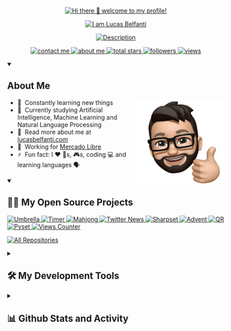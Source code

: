 <p align="center">
    <a href="https://lucasbelfanti.com">
        <img src="https://readme-typing-svg.demolab.com?font=Poppins&duration=2500&pause=1000&color=FEAE4C&center=true&vCenter=true&repeat=false&width=435&height=30&lines=Hi+there+%F0%9F%91%8B+welcome+to+my+profile!" alt="Hi there 👋 welcome to my profile!" />
    </a>
</p>

<p align="center">
    <a href="https://lucasbelfanti.com">
        <img src="https://readme-typing-svg.demolab.com?font=Poppins&duration=2500&pause=1000&color=FEAE4C&center=true&vCenter=true&repeat=false&width=435&height=30&lines=I+am+Lucas+Belfanti" alt="I am Lucas Belfanti" />
    </a>
</p>

<p align="center">
    <a href="https://lucasbelfanti.com">
        <img src="https://readme-typing-svg.demolab.com?font=Poppins&duration=2500&pause=1000&color=FEAE4C&center=true&vCenter=true&width=435&height=30&lines=Full+Stack+Software+Developer;Mainly+focused+on+Back+End;%2B10+years+of+coding+experience" alt="Description" />
    </a>
</p>

<p align="center">
    <a href="mailto:lhbelfanti@gmail.com">
        <img alt="contact me" title="Contact me" src="https://custom-icon-badges.demolab.com/badge/Contact-Me-e05e44.svg?labelColor=ce4530&logo=mail&logoColor=white&style=for-the-badge"/>
    </a>
    <a href="https://lucasbelfanti.com">
        <img alt="about me" title="About me" src="https://custom-icon-badges.demolab.com/badge/About-Me-e1ac0e.svg?labelColor=be9500&logo=globe&logoColor=white&style=for-the-badge"/>
    </a>
    <a href="https://github.com/lhbelfanti?tab=repositories&sort=stargazers">
        <img alt="total stars" title="Total stars on GitHub" src="https://custom-icon-badges.demolab.com/github/stars/lhbelfanti?color=55960c&style=for-the-badge&label=Stars&labelColor=488207&logo=star"/>
    </a>
    <a href="https://github.com/lhbelfanti?tab=followers">
        <img alt="followers" title="Follow me on Github" src="https://custom-icon-badges.demolab.com/github/followers/lhbelfanti?color=236ad3&labelColor=1155ba&style=for-the-badge&logo=person-add&label=Follow&logoColor=white"/>
    </a>
    <a href="https://github.com/lhbelfanti/Simple-View-Counter">
        <img alt="views" title="GitHub profile views" src="https://main--lhbelfanti-views-counter.netlify.app/api/increment/badge"/>
    </a>
</p>

<details open> 
    <summary><h2> About Me</h2></summary>
    <a href="https://lucasbelfanti.com"><img src="./media/hi.png" align="right" height="200"/></a>
    <ul>
        <li>🔭 &nbsp;Constantly learning new things</li>
        <li>🌱 &nbsp;Currently studying Artificial Intelligence, Machine Learning and Natural Language Processing</li>
        <li>🧬 &nbsp;Read more about me at <a href="https://www.lucasbelfanti.com/">lucasbelfanti.com</a></li>
        <li>💼 &nbsp;Working for <a href="https://mercadolibre.com/">Mercado Libre</a></li>
        <li>⚡  &nbsp;Fun fact: I ❤️ 🐶s, 🎮s, coding 💻 and learning languages 🗣️</li>
    </ul>
</details>

<details open> 
    <summary><h2>🧑‍💻 My Open Source Projects</h2></summary>
    <p align="left">
        <a href="https://github.com/lhbelfanti/umbrella">
            <img width="278" height="100" src="https://github-readme-stats-lhbelfanti.vercel.app/api/pin/?username=lhbelfanti&repo=umbrella&theme=react&bg_color=2b2b2c&title_color=FFDB70&hide_border=true&icon_color=FFDB70" alt="Umbrella" />
        </a>
        <a href="https://github.com/lhbelfanti/timer">
            <img width="278" height="100" src="https://github-readme-stats-lhbelfanti.vercel.app/api/pin/?username=lhbelfanti&repo=timer&theme=react&bg_color=2b2b2c&title_color=FFDB70&hide_border=true&icon_color=FFDB70" alt="Timer" />
        </a>
        <a href="https://github.com/lhbelfanti/mahjong">
            <img width="278" height="100" src="https://github-readme-stats-lhbelfanti.vercel.app/api/pin/?username=lhbelfanti&repo=mahjong&theme=react&bg_color=2b2b2c&title_color=FFDB70&hide_border=true&icon_color=FFDB70" alt="Mahjong" />
        </a>
        <a href="https://github.com/lhbelfanti/twitter-news">
            <img width="278" height="100" src="https://github-readme-stats-lhbelfanti.vercel.app/api/pin/?username=lhbelfanti&repo=twitter-news&theme=react&bg_color=2b2b2c&title_color=FFDB70&hide_border=true&icon_color=FFDB70" alt="Twitter News" />
        </a>
        <a href="https://github.com/lhbelfanti/sharpset">
            <img width="278" height="100" src="https://github-readme-stats-lhbelfanti.vercel.app/api/pin/?username=lhbelfanti&repo=sharpset&theme=react&bg_color=2b2b2c&title_color=FFDB70&hide_border=true&icon_color=FFDB70" alt="Sharpset" />
        </a>
        <a href="https://github.com/lhbelfanti/advent">
            <img width="278" height="100" src="https://github-readme-stats-lhbelfanti.vercel.app/api/pin/?username=lhbelfanti&repo=advent&theme=react&bg_color=2b2b2c&title_color=FFDB70&hide_border=true&icon_color=FFDB70" alt="Advent" />
        </a>
        <a href="https://github.com/lhbelfanti/qr">
            <img width="278" height="100" src="https://github-readme-stats-lhbelfanti.vercel.app/api/pin/?username=lhbelfanti&repo=qr&theme=react&bg_color=2b2b2c&title_color=FFDB70&hide_border=true&icon_color=FFDB70" alt="QR" />
        </a>
        <a href="https://github.com/lhbelfanti/pyset">
            <img width="278" height="100" src="https://github-readme-stats-lhbelfanti.vercel.app/api/pin/?username=lhbelfanti&repo=pyset&theme=react&bg_color=2b2b2c&title_color=FFDB70&hide_border=true&icon_color=FFDB70" alt="Pyset" />
        </a>
        <a href="https://github.com/lhbelfanti/views-counter">
            <img width="278" height="100" src="https://github-readme-stats-lhbelfanti.vercel.app/api/pin/?username=lhbelfanti&repo=views-counter&theme=react&bg_color=2b2b2c&title_color=FFDB70&hide_border=true&icon_color=FFDB70" alt="Views Counter" />
        </a>
    </p>
    <p>
        <a href="https://github.com/lhbelfanti?tab=repositories&q=&type=public&language=&sort=stargazers">
            <img alt="All Repositories" title="All Repositories" src="https://custom-icon-badges.demolab.com/badge/-Click%20Here%20For%20All%20My%20Repos-2b2b2c?style=for-the-badge&logoColor=white&logo=repo"/>
        </a>
    </p>
</details>

<details> 
    <summary><h2>🛠️ My Development Tools</h2></summary>
    <h3>👨‍💻 Programming Languages & Markup Languages</h3>
    <a href="https://github.com/search?q=user%3Alhbelfanti+language%3AGo"><img alt="Golang" src="https://img.shields.io/badge/Go-00ADD8.svg?style=for-the-badge&logo=go&logoColor=white"/></a>
    <a href="https://github.com/search?q=user%3Alhbelfanti+language%3APython"><img alt="Python" src="https://img.shields.io/badge/Python-3670A0?style=for-the-badge&logo=python&logoColor=ffdd54"/></a>
    <a href="https://github.com/search?q=user%3Alhbelfanti+language%3AJavaScript"><img alt="JavaScript" src="https://img.shields.io/badge/JavaScript-323330.svg?style=for-the-badge&logo=javascript&logoColor=%23F7DF1E"/></a>
    <a href="https://github.com/search?q=user%3Alhbelfanti+language%3ATypeScript"><img alt="TypeScript" src="https://img.shields.io/badge/TypeScript-007ACC.svg?style=for-the-badge&logo=typescript&logoColor=white"/></a>
    <a href="https://github.com/search?q=user%3Alhbelfanti+language%3AHTML"><img alt="HTML5" src="https://img.shields.io/badge/HTML5-E34F26.svg?style=for-the-badge&logo=html5&logoColor=white"/></a>
    <a href="https://github.com/search?q=user%3Alhbelfanti+language%3ACSS"><img alt="CSS3" src="https://img.shields.io/badge/CSS3-1572B6.svg?style=for-the-badge&logo=css3&logoColor=white"/></a>
    <a href="https://github.com/search?q=user%3Alhbelfanti+language%3ASASS"><img alt="SASS" src="https://img.shields.io/badge/SASS-hotpink.svg?style=for-the-badge&logo=SASS&logoColor=white"/></a>
    <a href="https://github.com/search?q=user%3Alhbelfanti+language%3ASQL"><img alt="SQL" src="https://img.shields.io/badge/SQL-CC2927?style=for-the-badge"/></a>
    <a href="https://github.com/search?q=user%3Alhbelfanti+language%3AShell"><img alt="Shell" src="https://img.shields.io/badge/Shell_Script-121011.svg?style=for-the-badge&logo=gnu-bash&logoColor=white"/></a>
    <a href="https://github.com/search?q=user%3Alhbelfanti+language%3AC%23"><img alt="C#" src="https://img.shields.io/badge/C%23-239120.svg?style=for-the-badge&logo=c-sharp&logoColor=white"/></a>
    <a href="https://github.com/search?q=user%3Alhbelfanti+language%3AC"><img alt="C" src="https://img.shields.io/badge/C-00599C.svg?style=for-the-badge&logo=c&logoColor=white"/></a>
    <a href="https://github.com/search?q=user%3Alhbelfanti+language%3ActionScript"><img alt="ActionScript" src="https://img.shields.io/badge/ActionScript-CC2927?style=for-the-badge"/></a>
    <a href="https://github.com/search?q=user%3Alhbelfanti+language%3AC%2B%2B"><img alt="C++" src="https://img.shields.io/badge/C++-00599C.svg?style=for-the-badge&logo=c%2B%2B&logoColor=white"/></a>
    <a href="https://github.com/search?q=user%3Alhbelfanti+language%3AJava"><img alt="Java" src="https://img.shields.io/badge/Java-ED8B00?style=for-the-badge&logo=java&logoColor=white"/></a>
    </br>
    </br>
    <h3>💻 Technologies & Frameworks</h3>
    <img alt="React" src="https://img.shields.io/badge/React-20232a.svg?style=for-the-badge&logo=react&logoColor=%2361DAFB"/>
    <img alt="Redux" src="https://img.shields.io/badge/Redux-593d88.svg?style=for-the-badge&logo=redux&logoColor=white"/>
    <img alt="Remix" src="https://img.shields.io/badge/remix-%23000.svg?style=for-the-badge&logo=remix&logoColor=white"/>
    <img alt="Docker" src="https://img.shields.io/badge/Docker-0db7ed.svg?style=for-the-badge&logo=docker&logoColor=white"/>
    <img alt="PostgresSQL" src="https://img.shields.io/badge/PostgresSQL-316192.svg?style=for-the-badge&logo=postgresql&logoColor=white"/>
    <img alt="NodeJS" src="https://img.shields.io/badge/Node.js-6DA55F?style=for-the-badge&logo=node.js&logoColor=white"/>
    <img alt="Bootstrap" src="https://img.shields.io/badge/Bootstrap-8511FA.svg?style=for-the-badge&logo=bootstrap&logoColor=white"/>
    <img alt="Swagger" src="https://img.shields.io/badge/Swagger-Clojure?style=for-the-badge&logo=swagger&logoColor=white"/>
    <img alt="Babel" src="https://img.shields.io/badge/Babel-F9DC3e?style=for-the-badge&logo=babel&logoColor=black"/>
    <img alt="Gulp" src="https://img.shields.io/badge/Gulp-CF4647.svg?style=for-the-badge&logo=gulp&logoColor=white"/>
    <img alt="Jekyll" src="https://img.shields.io/badge/Jekyll-2b2b2b.svg?style=for-the-badge"/>
    <img alt="HUGO" src="https://img.shields.io/badge/HUGO-black.svg?style=for-the-badge&logo=Hugo"/>
    <img alt="Unity" src="https://img.shields.io/badge/Unity-000000.svg?style=for-the-badge&logo=unity&logoColor=white"/>
    <img alt="Selenium" src="https://img.shields.io/badge/Selenium-%43B02A?style=for-the-badge&logo=selenium&logoColor=white"/>
    <img alt="Keras" src="https://img.shields.io/badge/Keras-D00000.svg?style=for-the-badge"/>
    <img alt="Machine Learning" src="https://img.shields.io/badge/Machine_Learning-blue.svg?style=for-the-badge"/>
    <img alt="NLP" src="https://img.shields.io/badge/Natural_Language_Processing-121011.svg?style=for-the-badge"/>
    <img alt="QT" src="https://img.shields.io/badge/Qt-217346.svg?style=for-the-badge&logo=Qt&logoColor=white"/>
    </br>
    </br>
    <h3>🧰 Tools</h3>
    <img alt="Git" src="https://img.shields.io/badge/Git-F05033.svg?style=for-the-badge&logo=git&logoColor=white"/>
    <img alt="Terminal" src="https://img.shields.io/badge/Terminal-black.svg?style=for-the-badge"/>
    <img alt="JIRA" src="https://img.shields.io/badge/JIRA-0A0FFF.svg?style=for-the-badge&logo=jira&logoColor=white"/>
    <img alt="Trello" src="https://img.shields.io/badge/Trello-026AA7.svg?style=for-the-badge&logo=Trello&logoColor=white"/>
    <img alt="Slack" src="https://img.shields.io/badge/Slack-4A154B?style=for-the-badge&logo=slack"/>
    <img alt="ClickUp" src="https://img.shields.io/badge/ClickUp-7269fc.svg?style=for-the-badge"/>
    <img alt="Monday" src="https://img.shields.io/badge/Monday-ff3d57.svg?style=for-the-badge"/>
    <img alt="Postman" src="https://img.shields.io/badge/Postman-FF6C37?style=for-the-badge&logo=postman&logoColor=white"/>
    <img alt="Visual Studio Code" src="https://img.shields.io/badge/Visual_Studio_Code-0078d7.svg?style=for-the-badge&logo=visual-studio-code&logoColor=white"/>
    <img alt="Goland" src="https://img.shields.io/badge/GoLand-895dfd?style=for-the-badge&logo=goland&logoColor=black"/>
    <img alt="Webstorm" src="https://img.shields.io/badge/Webstorm-05ced7?style=for-the-badge&logo=webstorm&logoColor=black"/>
    <img alt="Pycharm" src="https://img.shields.io/badge/Pycharm-green?style=for-the-badge&logo=pycharm&logoColor=black"/>
    <img alt="IntelliJ" src="https://img.shields.io/badge/IntelliJIDEA-0e7dee.svg?style=for-the-badge&logo=intellij-idea&logoColor=black"/>
    <img alt="Rider" src="https://img.shields.io/badge/Rider-crimson.svg?style=for-the-badge&logo=Rider&logoColor=black"/>
    <img alt="Sublime Text" src="https://img.shields.io/badge/Sublime_Text-575757.svg?style=for-the-badge&logo=sublime-text&logoColor=important"/>
    <img alt="Charles" src="https://img.shields.io/badge/Charles-bfb6b7.svg?style=for-the-badge">
    </br>
</details>

<details> 
    <summary><h2>📊 Github Stats and Activity</h2></summary>
    <h3>🔥 Streak Stats</h3>
    <a href="https://github.com/lhbelfanti">
        <img title="🔥 Streak Stats" alt="lhbelfanti's streak" src="https://github-readme-streak-stats-lhbelfanti.vercel.app?user=lhbelfanti&hide_border=true&currStreakNum=FFDB70&stroke=FFFFFF&sideLabels=FFFFFF&sideNums=FFDB70&dates=AAAAAA&background=2B2B2C"/>
    </a>
    </br>
    <!--a href="https://github.com/lhbelfanti">
        <img alt="lhbelfanti's Github Stats" src="https://github-readme-stats-lhbelfanti.vercel.app/api/?username=lhbelfanti&show_icons=true&include_all_commits=true&count_private=true&theme=darcula&hide_border=true&bg_color=2B2B2C&title_color=FFDB70&icon_color=FFDB70" height="192px"/>
    </a-->
    <a href="https://lucasbelfanti.com"><img src="./media/code.png" align="right" height="275" /></a>
    <h3>⌨️ Top Languages</h3>
    <a href="https://github.com/lhbelfanti">
        <img alt="lhbelfanti's Top" src="https://github-readme-stats-lhbelfanti.vercel.app/api/top-langs/?username=lhbelfanti&langs_count=8&layout=compact&theme=react&hide_border=true&bg_color=2B2B2C&title_color=FFDB70&icon_color=FFDB70&hide=Jupyter%20Notebook,Roff,ShaderLab" height="192px"/>
    </a>
    </br>
    <p>⚠️ <b>Most Used Languages</b> is only a metric from my public code and doesn't reflect experience or skill level</p>
    </br>

<!--START_SECTION:waka-->
**I'm a Night 🦉** 

```text
🌞 Morning                49 commits          █░░░░░░░░░░░░░░░░░░░░░░░░   05.11 % 
🌆 Daytime                152 commits         ████░░░░░░░░░░░░░░░░░░░░░   15.85 % 
🌃 Evening                383 commits         ██████████░░░░░░░░░░░░░░░   39.94 % 
🌙 Night                  375 commits         ██████████░░░░░░░░░░░░░░░   39.10 % 
```



<!--END_SECTION:waka-->
</details>
